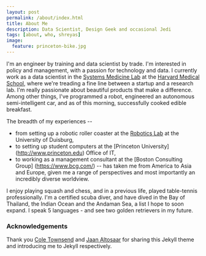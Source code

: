 ```yaml
---
layout: post
permalink: /about/index.html
title: About Me
description: Data Scientist, Design Geek and occasional Jedi
tags: [about, who, shreyas]
image:
  feature: princeton-bike.jpg
---
```


I'm an engineer by training and data scientist by trade. I'm interested in policy and management, with a passion for technology and data. I currently work as a data scientist in the [Systems Medicine Lab](http://www.labsysmed.org) at the [Harvard Medical School](http://www.hms.harvard.edu), where we're treading a fine line between a startup and a research lab. I'm really passionate about beautiful products that make a difference. Among other things, I've programmed a robot, engineered an autonomous semi-intelligent car, and as of this morning, successfully cooked edible breakfast.

The breadth of my experiences -- 
* from setting up a robotic roller coaster at the [Robotics Lab](https://www.uni-due.de/mechanikb/forschung/projekte.php) at the University of Duisburg, 
* to setting up student computers at the [Princeton University] (http://www.princeton.edu) Office of IT, 
* to working as a management consultant at the [Boston Consulting Group] (https://www.bcg.com/)
-- has taken me from America to Asia and Europe, given me a range of perspectives and most importantly an incredibly diverse worldview.

I enjoy playing squash and chess, and in a previous life, played table-tennis professionally. I'm a certified scuba diver, and have dived in the Bay of Thailand, the Indian Ocean and the Andaman Sea, a list I hope to soon expand. I speak 5 languages - and see two golden retrievers in my future. 

### Acknowledgements
Thank you [Cole Townsend](http://twnsnd.co/) and [Jaan Altosaar](https://jaan.io/about/) for sharing this Jekyll theme and introducing me to Jekyll respectively.